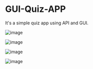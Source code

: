 # GUI-Quiz-APP
It's a simple quiz app using API and GUI.

![image](https://user-images.githubusercontent.com/59442275/152292803-690c0661-457b-4f98-b752-c4fb90e7f128.png)


![image](https://user-images.githubusercontent.com/59442275/152292827-bba496f6-7cb4-48cd-abc3-3c4d7ff1747f.png)


![image](https://user-images.githubusercontent.com/59442275/152292898-8a283ef6-c990-4a98-bbb5-849446d76d1c.png)


![image](https://user-images.githubusercontent.com/59442275/152292926-4837d000-2e97-4f01-85bb-b37883186ae4.png)
